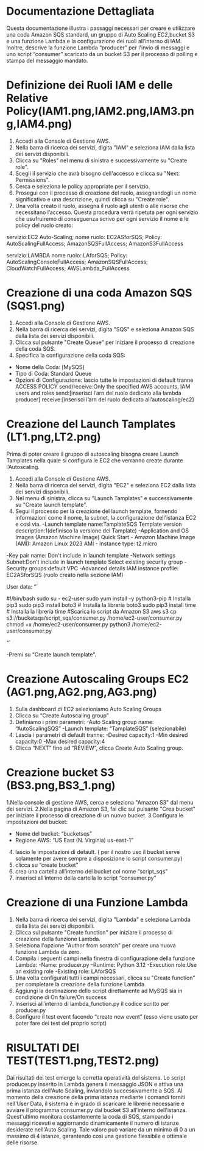 # Documentazione Dettagliata

Questa documentazione illustra i passaggi necessari per creare e utilizzare una coda Amazon SQS standard, un gruppo di Auto Scaling EC2,bucket S3 e una funzione Lambda e la configurazione dei ruoli all’interno di IAM.  
Inoltre, descrive la funzione Lambda “producer” per l'invio di messaggi e uno script “consumer” scaricato da un bucket S3 per il processo di polling e stampa del messaggio mandato.

# Definizione dei Ruoli IAM e delle Relative Policy(IAM1.png,IAM2.png,IAM3.png,IAM4.png)
1. Accedi alla Console di Gestione AWS.
2. Nella barra di ricerca dei servizi, digita "IAM" e seleziona IAM dalla lista dei servizi disponibili.
3. Clicca su "Roles" nel menu di sinistra e successivamente su "Create role".
4. Scegli il servizio che avrà bisogno dell'accesso e clicca su "Next: Permissions".
5. Cerca e seleziona le policy appropriate per il servizio.
6. Prosegui con il processo di creazione del ruolo, assegnandogli un nome significativo e una descrizione, quindi clicca su "Create role".
7. Una volta creato il ruolo, assegna il ruolo agli utenti o alle risorse che necessitano l’accesso.
Questa procedura verrà ripetuta per ogni servizio che usufruiremo di conseguenza scrivo per ogni servizio il nome e le policy del ruolo creato:

servizio:EC2 Auto-Scaling;
nome ruolo: EC2ASforSQS;
Policy:
AutoScalingFullAccess;
AmazonSQSFullAccess;
AmazonS3FullAccess

servizio:LAMBDA
nome ruolo: LAforSQS;
Policy:
AutoScalingConsoleFullAccess;
AmazonSQSFullAccess;
CloudWatchFullAccess;
AWSLambda_FullAccess

# Creazione di una coda Amazon SQS (SQS1.png)
1. Accedi alla Console di Gestione AWS.
2. Nella barra di ricerca dei servizi, digita "SQS" e seleziona Amazon SQS dalla lista dei servizi disponibili.
3. Clicca sul pulsante "Create Queue" per iniziare il processo di creazione della coda SQS.
4. Specifica la configurazione della coda SQS:
- Nome della Coda: [MySQS]
- Tipo di Coda: Standard Queue
- Opzioni di Configurazione:
lascio tutte le impostazioni di default tranne ACCESS POLICY
send/receive:Only the specified AWS accounts, IAM users and roles
send:[inserisci l’arn  del ruolo dedicato alla lambda producer]
receive:[inserisci l’arn del ruolo dedicato all’autoscaling/ec2]

# Creazione del Launch Tamplates (LT1.png,LT2.png)
Prima di poter creare il gruppo di autoscaling bisogna creare Launch Tamplates nella quale si configura le EC2 che verranno create durante l’Autoscaling.
1. Accedi alla Console di Gestione AWS.
2. Nella barra di ricerca dei servizi, digita "EC2" e seleziona EC2 dalla lista dei servizi disponibili.
3. Nel menu di sinistra, clicca su "Launch Tamplates" e successivamente su "Create launch template".
4. Segui il processo per la creazione del launch template, fornendo  informazioni come il nome, la subnet, la configurazione dell'istanza EC2 e così via.
-Launch template name:TamplateSQS
Template version description:1(definisco la versione del Tamplate)
-Application and OS Images (Amazon Machine Image)
Quick Start
          - Amazon Machine Image (AMI): Amazon Linux 2023 AMI
          - Instance type: t2.micro

-Key pair name: Don't include in launch template
-Network settings
Subnet:Don't include in launch template
Select existing security group
   -Security groups:default VPC 
-Advanced details
IAM instance profile: EC2ASforSQS (ruolo creato nella sezione IAM)

User data:
“`

#!/bin/bash
sudo su - ec2-user
sudo yum install -y python3-pip  # Installa pip3
sudo pip3 install boto3       # Installa la libreria boto3
sudo pip3 install time        # Installa la libreria time
#Scarica lo script da Amazon S3
aws s3 cp s3://bucketsqs/script_sqs/consumer.py /home/ec2-user/consumer.py
chmod +x /home/ec2-user/consumer.py
python3 /home/ec2-user/consumer.py 

“`

-Premi su “Create launch template”.

# Creazione Autoscaling Groups EC2 (AG1.png,AG2.png,AG3.png)
1.  Sulla dashboard di EC2 selezioniamo Auto Scaling Groups
2. Clicca su “Create Autoscaling group”
3. Definiamo i primi parametri:
  -Auto Scaling group name: “AutoScalingSQS”
  -Launch template: “TamplateSQS” (selezionabile)
4. Lascia i parametri di default tranne: 
  -Desired capacity:1
  -Min desired capacity:0
  -Max desired capacity:4
5. Clicca “NEXT” fino ad “REVIEW”, clicca Create Auto Scaling group.

# Creazione bucket S3 (BS3.png,BS3_1.png)
1.Nella console di gestione AWS, cerca e seleziona "Amazon S3" dal menu dei servizi.
2.Nella pagina di Amazon S3, fai clic sul pulsante "Crea bucket" per iniziare il processo di creazione di un nuovo bucket.
3.Configura le impostazioni del bucket:
   - Nome del bucket: “bucketsqs”
   - Regione AWS: “US East (N. Virginia) us-east-1”
4. lascio le impostazioni di default. ( per il nostro uso il bucket serve solamente per avere sempre a disposizione lo script consumer.py)
5. clicca su “create bucket”
6. crea una cartella all’interno del bucket col nome “script_sqs”
7. inserisci all’interno della cartella lo script  “consumer.py”


# Creazione di una Funzione Lambda
1. Nella barra di ricerca dei servizi, digita "Lambda" e seleziona Lambda dalla lista dei servizi disponibili.
2. Clicca sul pulsante "Create function" per iniziare il processo di creazione della funzione Lambda.
3. Seleziona l'opzione "Author from scratch" per creare una nuova funzione Lambda da zero.
4. Compila i seguenti campi nella finestra di configurazione della funzione Lambda:
  -Name: producer.py
  -Runtime: Python 3.12
  -Execution role:Use an existing role
  -Existing role: LAforSQS
5. Una volta configurati tutti i campi necessari, clicca su "Create function" per completare la creazione della funzione Lambda.
6. Aggiungi la destinazione dello script direttamente ad MySQS sia in condizione di On failure/On success
7. Inserisci all’interno di lambda_function.py il codice scritto per producer.py
8. Configuro il test event facendo “create new event” (esso viene usato per poter fare dei test del proprio script)


# RISULTATI DEI TEST(TEST1.png,TEST2.png)
Dai risultati dei test emerge la corretta operatività del sistema. 
Lo script producer.py  inserito in Lambda genera il messaggio JSON e attiva una prima istanza dell'Auto Scaling, inviandolo successivamente a SQS. 
Al momento della creazione della prima istanza mediante i comandi forniti nell'User Data, 
il sistema è in grado di scaricare le librerie necessarie e avviare il programma consumer.py dal bucket S3 all'interno dell'istanza. 
Quest'ultimo monitora costantemente la coda di SQS, stampando i messaggi ricevuti e aggiornando dinamicamente il numero di istanze desiderate nell'Auto Scaling. 
Tale valore può variare da un minimo di 0 a un massimo di 4 istanze, garantendo così una gestione flessibile e ottimale delle risorse.

